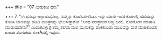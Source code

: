 +++
title = "07 ಮಿಡುಕದೀ ಧನು"

+++
7. "ಈ ಧನುಸ್ಸು ಅಲ್ಲಾಡುವುದಿಲ್ಲ. ನಮ್ಮನ್ನು ಕೊಡಹಿಬೀಳಿಸಿತು. ಇನ್ನು ಯಾರು ಇದರ ಕೊರಳಲ್ಲಿ ಹೆದೆಯನ್ನು ತೊಡಿಸಿ ಬಾಣವನ್ನು ಹೂಡಿ ಯಂತ್ರವನ್ನು ಭೇದಿಸುತ್ತಾರೋ ! ಅಂಥ ಪರಾಕ್ರಮದ ಅಣ್ಣ ಬರಲಿ, ನೋಡೋಣ ಮಾತಾಡಿ ಮಾಡುವುದೇನು?" ಎಂದುಕೊಳ್ಳುತ್ತ ತಮ್ಮ ತಲೆಯ ಮೆಲೆ ಮುಸುಕನ್ನು ಹಾಕಿಕೊಂಡು ಮುಖವನ್ನು  ಮರೆ ಮಾಡಿಕೊಂಡು ರಾಜರು ತೋರಿಕೆಯ ಬಿಂಕÀದಲ್ಲಿ ಇದ್ದರು.